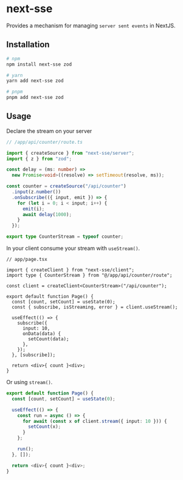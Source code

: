 # next-sse

Provides a mechanism for managing `server sent events` in NextJS.

## Installation

```bash
# npm
npm install next-sse zod
```

```bash
# yarn
yarn add next-sse zod
```

```bash
# pnpm
pnpm add next-sse zod
```

## Usage

Declare the stream on your server

```ts
// /app/api/counter/route.ts

import { createSource } from "next-sse/server";
import { z } from "zod";

const delay = (ms: number) =>
  new Promise<void>((resolve) => setTimeout(resolve, ms));

const counter = createSource("/api/counter")
  .input(z.number())
  .onSubscribe(({ input, emit }) => {
    for (let i = 0; i < input; i++) {
      emit(i);
      await delay(1000);
    }
  });

export type CounterStream = typeof counter;
```

In your client consume your stream with `useStream()`.

```tsx
// app/page.tsx

import { createClient } from "next-sse/client";
import type { CounterStream } from "@/app/api/counter/route";

const client = createClient<CounterStream>("/api/counter");

export default function Page() {
  const [count, setCount] = useState(0);
  const { subscribe, isStreaming, error } = client.useStream();

  useEffect(() => {
    subscribe({
      input: 10,
      onData(data) {
        setCount(data);
      },
    });
  }, [subscribe]);

  return <div>{ count }<div>;
}
```

Or using `stream()`.

```ts
export default function Page() {
  const [count, setCount] = useState(0);

  useEffect(() => {
    const run = async () => {
      for await (const x of client.stream({ input: 10 })) {
        setCount(x);
      }
    };

    run();
  }, []);

  return <div>{ count }<div>;
}
```
